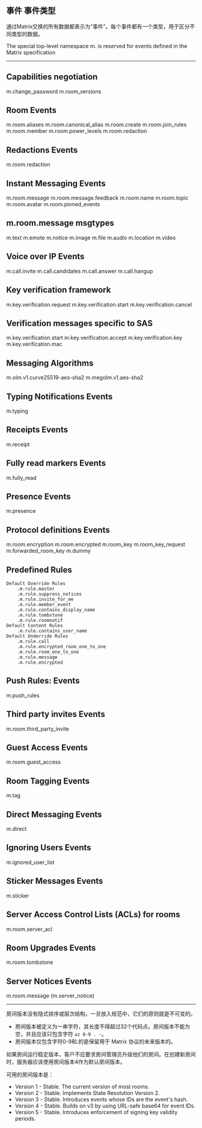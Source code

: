 ## 事件 事件类型

通过Matrix交换的所有数据都表示为“事件”。每个事件都有一个类型，用于区分不同类型的数据。

The special top-level namespace m. is reserved for events defined in the Matrix specification

---

## Capabilities negotiation
m.change_password
m.room_versions

## Room Events
m.room.aliases
m.room.canonical_alias
m.room.create
m.room.join_rules
m.room.member
m.room.power_levels
m.room.redaction

## Redactions Events
m.room.redaction

## Instant Messaging Events
m.room.message
m.room.message.feedback
m.room.name
m.room.topic
m.room.avatar
m.room.pinned_events

## m.room.message msgtypes
m.text
m.emote
m.notice
m.image
m.file
m.audio
m.location
m.video

## Voice over IP Events
m.call.invite
m.call.candidates
m.call.answer
m.call.hangup

## Key verification framework
m.key.verification.request
m.key.verification.start
m.key.verification.cancel

## Verification messages specific to SAS
m.key.verification.start
m.key.verification.accept
m.key.verification.key
m.key.verification.mac

## Messaging Algorithms
m.olm.v1.curve25519-aes-sha2
m.megolm.v1.aes-sha2

## Typing Notifications Events
m.typing

## Receipts Events
m.receipt

## Fully read markers Events
m.fully_read

## Presence Events
m.presence


## Protocol definitions Events
m.room.encryption
m.room.encrypted
m.room_key
m.room_key_request
m.forwarded_room_key
m.dummy




## Predefined Rules
    Default Override Rules
        .m.rule.master
        .m.rule.suppress_notices
        .m.rule.invite_for_me
        .m.rule.member_event
        .m.rule.contains_display_name
        .m.rule.tombstone
        .m.rule.roomnotif
    Default Content Rules
        .m.rule.contains_user_name
    Default Underride Rules
        .m.rule.call
        .m.rule.encrypted_room_one_to_one
        .m.rule.room_one_to_one
        .m.rule.message
        .m.rule.encrypted


## Push Rules: Events
m.push_rules

## Third party invites Events
m.room.third_party_invite

## Guest Access Events
m.room.guest_access

## Room Tagging Events
m.tag

## Direct Messaging Events
m.direct

## Ignoring Users Events
m.ignored_user_list

## Sticker Messages Events
m.sticker

## Server Access Control Lists (ACLs) for rooms
m.room.server_acl

## Room Upgrades Events
m.room.tombstone

## Server Notices Events
m.room.message (m.server_notice)

---

房间版本没有隐式排序或层次结构，一旦放入规范中，它们的原则就是不可变的。

* 房间版本被定义为一串字符，其长度不得超过32个代码点。房间版本不能为空，并且应该只包含字符 `az 0-9 . -`。
* 房间版本仅包含字符0-9和.的是保留用于 Matrix 协议的未来版本的。

如果房间运行稳定版本，客户不应要求房间管理员升级他们的房间。在创建新房间时，服务器应该使用房间版本4作为默认房间版本。

可用的房间版本是：

* Version 1 - Stable. The current version of most rooms.
* Version 2 - Stable. Implements State Resolution Version 2.
* Version 3 - Stable. Introduces events whose IDs are the event's hash.
* Version 4 - Stable. Builds on v3 by using URL-safe base64 for event IDs.
* Version 5 - Stable. Introduces enforcement of signing key validity periods.


